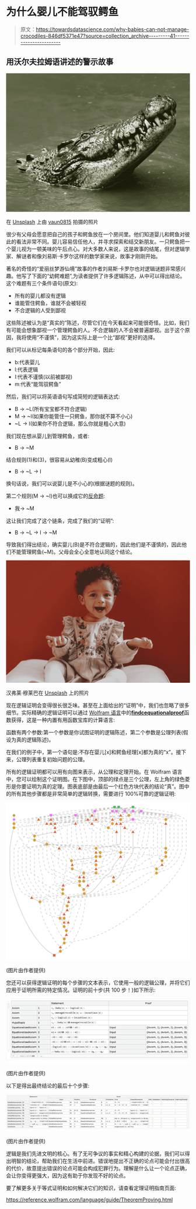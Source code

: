 # 为什么婴儿不能驾驭鳄鱼

> 原文：<https://towardsdatascience.com/why-babies-can-not-manage-crocodiles-846df5371e47?source=collection_archive---------41----------------------->

## 用沃尔夫拉姆语讲述的警示故事

![](img/742c23424cb9e324019fde5093afeec6.png)

在 [Unsplash](https://unsplash.com/s/photos/crocodile?utm_source=unsplash&utm_medium=referral&utm_content=creditCopyText) 上由 [vaun0815](https://unsplash.com/@vaun0815?utm_source=unsplash&utm_medium=referral&utm_content=creditCopyText) 拍摄的照片

很少有父母会愿意把自己的孩子和鳄鱼放在一个房间里。他们知道婴儿和鳄鱼对彼此的看法非常不同。婴儿容易信任他人，并寻求探索和结交新朋友。一只鳄鱼把一个婴儿视为一顿美味的午后点心。对大多数人来说，这是故事的结尾，但对逻辑学家、解谜者和像刘易斯·卡罗尔这样的数学家来说，故事才刚刚开始。

著名的奇怪的“爱丽丝梦游仙境”故事的作者刘易斯·卡罗尔也对逻辑谜题非常感兴趣。他写了下面的“幼鳄难题”,为读者提供了许多逻辑陈述，从中可以得出结论。这个难题有三个条件语句(原文):

*   所有的婴儿都没有逻辑
*   谁能管住鳄鱼，谁就不会被轻视
*   不合逻辑的人受到鄙视

这些陈述被认为是“真实的”陈述，尽管它们在今天看起来可能很奇怪。比如，我们有可能会想象鄙视一个管理鳄鱼的人。不合逻辑的人不会被普遍鄙视。出于这个原因，我将使用“不谨慎”，因为这实际上是一个比“鄙视”更好的选择。

我们可以从标记每条语句的各个部分开始，因此:

*   b:代表婴儿
*   l:代表逻辑
*   I:代表不谨慎(以前被鄙视)
*   m:代表“能驾驭鳄鱼”

然后，我们可以将英语语句写成简短的逻辑表达式:

*   B → ~L(所有宝宝都不符合逻辑)
*   M → ~I(如果你能管住一只鳄鱼，那你就不算不小心)
*   ~L → I(如果你不符合逻辑，那么你就是粗心大意)

我们现在想从婴儿到管理鳄鱼，或者:

*   B → ~M

结合规则(1)和(3)，很容易从幼稚(B)变成粗心(I)

*   B → ~L → I

换句话说，我们可以说婴儿是不小心的(根据谜题的规则)。

第二个规则(M → ~I)也可以换成它的[反命题](https://en.wikipedia.org/wiki/Categorical_proposition#Contraposition):

*   我→ ~M

这让我们完成了这个链条，完成了我们的“证明”:

*   B → ~L → I → ~M

导致我们得出结论，确实婴儿(B)是不符合逻辑的，因此他们是不谨慎的，因此他们不能管理鳄鱼(~M)。父母会全心全意地认同这个结论。

![](img/bdbc8fc80af97605b316ad2c139f7043.png)

汉弗莱·穆莱巴在 [Unsplash](https://unsplash.com/s/photos/baby?utm_source=unsplash&utm_medium=referral&utm_content=creditCopyText) 上的照片

现在逻辑证明会变得很长很乏味。甚至在上面给出的“证明”中，我们也忽略了很多细节。实际精确的逻辑证明可以通过 [Wolfram 语言](https://www.wolfram.com/language/)中的[**findcequationalproof**](https://wolfram.com/xid/0bc55zs12ddl0pv-z140k9)函数获得，这是一种内置有用函数宝库的计算语言:

函数有两个参数:第一个参数是你试图证明的逻辑陈述，第二个参数是公理列表(假设为真的逻辑陈述)。

在我们的例子中，第一个语句是:不存在婴儿[x]和鳄鱼经理[x]都为真的“x”。接下来，公理列表重复初始问题的公理。

所有的逻辑证明都可以用有向图来表示，从公理和定理开始。在 Wolfram 语言中，您可以绘制这个证明图。在下图中，顶部的绿点是三个公理，左上角的绿色菱形是你要证明为真的定理。图表底部是由最后一个红色方块代表的结论“真”。图中的所有其他步骤都是非常简单的逻辑转换，需要进行 100%可靠的逻辑证明:

![](img/2fcdfddad9477753011b836de590cb39.png)

(图片由作者提供)

您还可以获得逻辑证明的每个步骤的文本表示，它使用一般的逻辑公理，并将它们应用于证明所需的特定情况。证明的前十步(共 100 步！)如下所示:

![](img/c88a924e7887f58cae29445781e5eb84.png)

(图片由作者提供)

以下是得出最终结论的最后十个步骤:

![](img/e519021d34941fc613f9e5fb17393f9e.png)

(图片由作者提供)

逻辑是我们先进文明的核心。有了无可争议的事实和精心构建的论据，我们可以得出明智的结论，帮助我们在生活中前进。错误地提出不正确的论点可能会付出很高的代价，故意提出错误的论点可能会构成犯罪行为。理解是什么让一个论点正确，会让你变得更强大，因为这有助于你发现不好的论点。

要了解更多关于等式证明和如何解决它们的知识，请查看定理证明指南页面:

<https://reference.wolfram.com/language/guide/TheoremProving.html> 